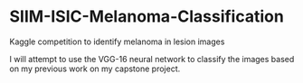 # SIIM-ISIC-Melanoma-Classification
Kaggle competition to identify melanoma in lesion images

I will attempt to use the VGG-16 neural network to classify the images based on my previous work on my capstone project.
